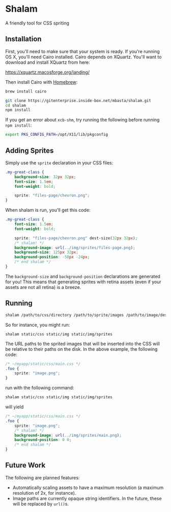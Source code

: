 # Shalam

A friendly tool for CSS spriting


## Installation

First, you'll need to make sure that your system is ready. If you're running
OS X, you'll need Cairo installed. Cairo depends on XQuartz. You'll want to
download and install XQuartz from here:

https://xquartz.macosforge.org/landing/

Then install Cairo with [Homebrew](http://brew.sh):

```bash
brew install cairo
```

```bash
git clone https://gitenterprise.inside-box.net/mbasta/shalam.git
cd shalam
npm install
```

If you get an error about `xcb-shm`, try running the following before running
`npm install`:

```bash
export PKG_CONFIG_PATH=/opt/X11/lib/pkgconfig
```


## Adding Sprites

Simply use the `sprite` declaration in your CSS files:

```css
.my-great-class {
    background-size: 32px 32px;
    font-size: 1.5em;
    font-weight: bold;

    sprite: "files-page/chevron.png";
}
```

When shalam is run, you'll get this code:

```css
.my-great-class {
    font-size: 1.5em;
    font-weight: bold;

    sprite: "files-page/chevron.png" dest-size(32px 32px);
    /* shalam! */
    background-image: url(../img/sprites/files-page.png);
    background-size: 125px 32px;
    background-position: -50px -24px;
    /* end shalam */
}
```

The `background-size` and `background-position` declarations are generated for
you! This means that generating sprites with retina assets (even if your assets
are not all retina) is a breeze.


## Running

```bash
shalam /path/to/css/directory /path/to/sprite/images /path/to/image/destination
```

So for instance, you might run:

```
shalam static/css static/img static/img/sprites
```

The URL paths to the sprited images that will be inserted into the CSS will be
relative to their paths on the disk. In the above example, the following code:

```css
/* ~/myapp/static/css/main.css */
.foo {
    sprite: "image.png";
}
```

run with the following command:

```bash
shalam static/css static/img static/img/sprites
```

will yield

```css
/* ~/myapp/static/css/main.css */
.foo {
    sprite: "image.png";
    /* shalam! */
    background-image: url(../img/sprites/main.png);
    background-position: 0 0;
    /* end shalam */
}
```


## Future Work

The following are planned features:

- Automatically scaling assets to have a maximum resolution (a maximum
  resolution of 2x, for instance).
- Image paths are currently opaque string identifiers. In the future, these
  will be replaced by `url()`s.
